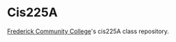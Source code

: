 Cis225A
=======

[Frederick Community College](http://www.frederick.edu)'s cis225A class repository.
